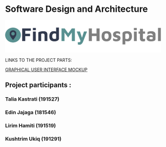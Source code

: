 # Software Design and Architecture
<img src="./findMyhospital.png">
  
  LINKS TO THE PROJECT PARTS:

<a href="https://www.figma.com/proto/rxVfJbYlJujUdEJ4NFtA21/find-my-hospital?page-id=0%3A1&node-id=6%3A5&viewport=241%2C48%2C0.09&scaling=scale-down&starting-point-node-id=6%3A5"  target="_blank">GRAPHICAL USER INTERFACE MOCKUP</a>

## Project participants : 
### Talia Kastrati  (191527)
### Edin Jajaga     (181546)
### Lirim Hamiti    (191519) 
### Kushtrim Ukiq   (191291)

